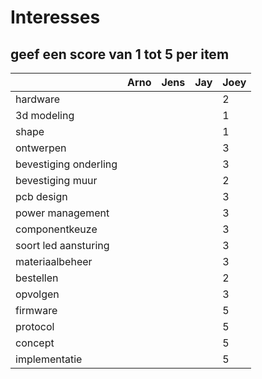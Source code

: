 # Interesses

## geef een score van 1 tot 5 per item

|                       |Arno|Jens|Jay |Joey|
|---                    |--- |--- |--- |--- |
|hardware               |    |    |    |  2 |
|3d modeling            |    |    |    |  1 |
|shape                  |    |    |    |  1 |
|ontwerpen              |    |    |    |  3 |
|bevestiging onderling  |    |    |    |  3 |
|bevestiging muur       |    |    |    |  2 |
|pcb design             |    |    |    |  3 |
|power management       |    |    |    |  3 |
|componentkeuze         |    |    |    |  3 |
|soort led aansturing   |    |    |    |  3 |
|materiaalbeheer        |    |    |    |  3 |
|bestellen              |    |    |    |  2 |
|opvolgen               |    |    |    |  3 |
|firmware               |    |    |    |  5 |
|protocol               |    |    |    |  5 |
|concept                |    |    |    |  5 |
|implementatie          |    |    |    |  5 |
